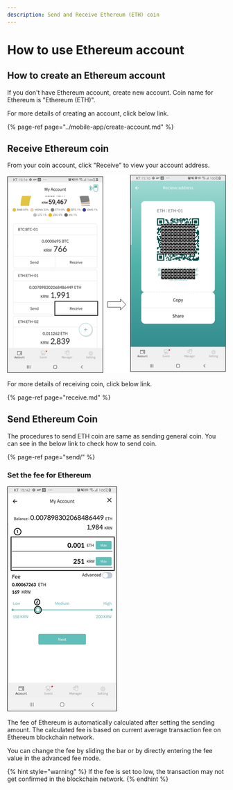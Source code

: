 ```yaml
---
description: Send and Receive Ethereum (ETH) coin
---
```


# How to use Ethereum account

## How to create an Ethereum account

If you don't have Ethereum account, create new account. Coin name for Ethereum is "Ethereum \(ETH\)".

For more details of creating an account, click below link.

{% page-ref page="../mobile-app/create-account.md" %}

## Receive Ethereum coin

From your coin account, click "Receive" to view your account address.

![](../.gitbook/assets/image%20%28218%29.png)

For more details of receiving coin, click below link.

{% page-ref page="receive.md" %}

## Send Ethereum Coin

The procedures to send ETH coin are same as sending general coin. You can see in the below link to check how to send coin.

{% page-ref page="send/" %}

### Set the fee for Ethereum

![](../.gitbook/assets/image%20%28215%29.png)

The fee of Ethereum is automatically calculated after setting the sending amount. The calculated fee is based on current average transaction fee on Ethereum blockchain network.

You can change the fee by sliding the bar or by directly entering the fee value in the advanced fee mode.

{% hint style="warning" %}
If the fee is set too low, the transaction may not get confirmed in the blockchain network.
{% endhint %}

